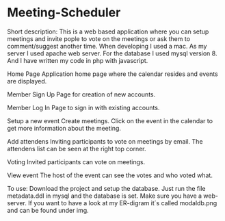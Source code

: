 # Meeting-Scheduler

Short description: This is a web based application where you can setup meetings and invite pople to vote on the meetings or ask them to comment/suggest another time. When developing I used a mac. As my server I used apache web server. For the database I used mysql version 8. And I have written my code in php with javascript.

Home Page
Application home page where the calendar resides and events are displayed.

Member Sign Up
Page for creation of new accounts.

Member Log In
Page to sign in with existing accounts.

Setup a new event
Create meetings. Click on the event in the calendar to get more information about the meeting.

Add attendens
Inviting participants to vote on meetings by email. The attendens list can be seen at the right top corner.

Voting
Invited participants can vote on meetings.

View event
The host of the event can see the votes and who voted what.

To use: Download the project and setup the database. Just run the file metadata.ddl in mysql and the database is set. Make sure you have a web-server. If you want to have a look at my ER-digram it´s called modaldb.png and can be found under img. 
